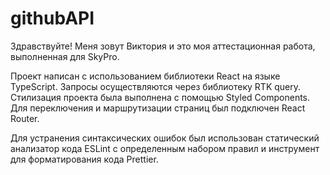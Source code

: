 # githubAPI
Здравствуйте!
Меня зовут Виктория и это моя аттестационная работа, выполненная для SkyPro.

Проект написан с использованием библиотеки React на языке TypeScript. Запросы осуществляются через библиотеку RTK query. Стилизация проекта была выполнена с помощью Styled Components. Для переключения и маршрутизации страниц был подключен React Router. 

Для устранения синтаксических ошибок был использован статический анализатор кода ESLint с определенным набором правил и инструмент для форматирования кода Prettier.
